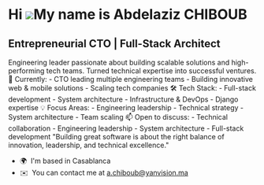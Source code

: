 Hi ![](https://user-images.githubusercontent.com/18350557/176309783-0785949b-9127-417c-8b55-ab5a4333674e.gif)My name is Abdelaziz CHIBOUB
=========================================================================================================================================

Entrepreneurial CTO | Full-Stack Architect
------------------------------------------

Engineering leader passionate about building scalable solutions and high-performing tech teams. Turned technical expertise into successful ventures. 🏢 Currently: - CTO leading multiple engineering teams - Building innovative web & mobile solutions - Scaling tech companies 🛠 Tech Stack: - Full-stack development - System architecture - Infrastructure & DevOps - Django expertise 💡 Focus Areas: - Engineering leadership - Technical strategy - System architecture - Team scaling 📫 Open to discuss: - Technical collaboration - Engineering leadership - System architecture - Full-stack development "Building great software is about the right balance of innovation, leadership, and technical excellence."

*   🌍  I'm based in Casablanca
*   ✉️  You can contact me at [a.chiboub@yanvision.ma](mailto:a.chiboub@yanvision.ma)
